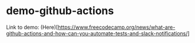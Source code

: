 # demo-github-actions

Link to demo: (Here)[https://www.freecodecamp.org/news/what-are-github-actions-and-how-can-you-automate-tests-and-slack-notifications/]
